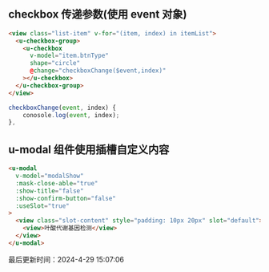 <!--
 * @Description:
 * @Author: prui
 * @Date: 2023-11-28 09:29:26
 * @LastEditTime: 2024-04-29 15:06:45
 * @LastEditors: prui
 * 不忘初心,不负梦想
-->

## checkbox 传递参数(使用 event 对象)

```html
<view class="list-item" v-for="(item, index) in itemList">
  <u-checkbox-group>
    <u-checkbox
      v-model="item.btnType"
      shape="circle"
      @change="checkboxChange($event,index)"
    ></u-checkbox>
  </u-checkbox-group>
</view>
```

```js
checkboxChange(event, index) {
    conosole.log(event, index);
},
```

## u-modal 组件使用插槽自定义内容

```html
<u-modal
  v-model="modalShow"
  :mask-close-able="true"
  :show-title="false"
  :show-confirm-button="false"
  :useSlot="true"
>
  <view class="slot-content" style="padding: 10px 20px" slot="default">
    <view>叶酸代谢基因检测</view>
  </view>
</u-modal>
```

最后更新时间：2024-4-29 15:07:06

